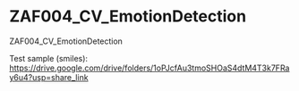 # ZAF004_CV_EmotionDetection
ZAF004_CV_EmotionDetection


Test sample (smiles): https://drive.google.com/drive/folders/1oPJcfAu3tmoSHOaS4dtM4T3k7FRay6u4?usp=share_link

